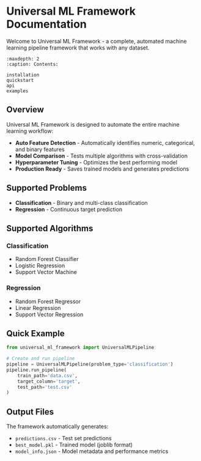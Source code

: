 # Universal ML Framework Documentation

Welcome to Universal ML Framework - a complete, automated machine learning pipeline framework that works with any dataset.

```{toctree}
:maxdepth: 2
:caption: Contents:

installation
quickstart
api
examples
```

## Overview

Universal ML Framework is designed to automate the entire machine learning workflow:

- **Auto Feature Detection** - Automatically identifies numeric, categorical, and binary features
- **Model Comparison** - Tests multiple algorithms with cross-validation
- **Hyperparameter Tuning** - Optimizes the best performing model
- **Production Ready** - Saves trained models and generates predictions

## Supported Problems

- **Classification** - Binary and multi-class classification
- **Regression** - Continuous target prediction

## Supported Algorithms

### Classification
- Random Forest Classifier
- Logistic Regression
- Support Vector Machine

### Regression
- Random Forest Regressor
- Linear Regression
- Support Vector Regression

## Quick Example

```python
from universal_ml_framework import UniversalMLPipeline

# Create and run pipeline
pipeline = UniversalMLPipeline(problem_type='classification')
pipeline.run_pipeline(
    train_path='data.csv',
    target_column='target',
    test_path='test.csv'
)
```

## Output Files

The framework automatically generates:
- `predictions.csv` - Test set predictions
- `best_model.pkl` - Trained model (joblib format)
- `model_info.json` - Model metadata and performance metrics